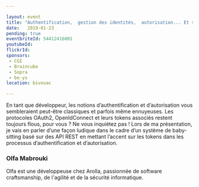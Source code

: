 ```yaml
---

layout: event
title: "Authentification,  gestion des identités,  autorisation... Et si on faisait parler les tokens ?"
date:   2019-01-23
pending: true
eventbriteId: 54412416001
youtubeId: 
flickrId:
sponsors:
 - CGI
 - Braincube
 - Sopra
 - be-ys
location: bivouac

---
```


En tant que développeur, les notions d’authentification et d’autorisation vous sembleraient peut-être classiques et parfois même ennuyeuses. Les protocoles OAuth2, OpenIdConnect et leurs tokens associés restent toujours flous, pour vous ? Ne vous inquiétez pas ! Lors de ma présentation,  je vais en parler d’une façon ludique dans le cadre d’un système de baby-sitting basé sur des API REST en mettant l’accent sur les tokens dans les processus d’authentification et d’autorisation. 

### Olfa Mabrouki

Olfa est une développeuse chez Arolla, passionnée de software craftsmanship, de l'agilité  et de la sécurité informatique.


